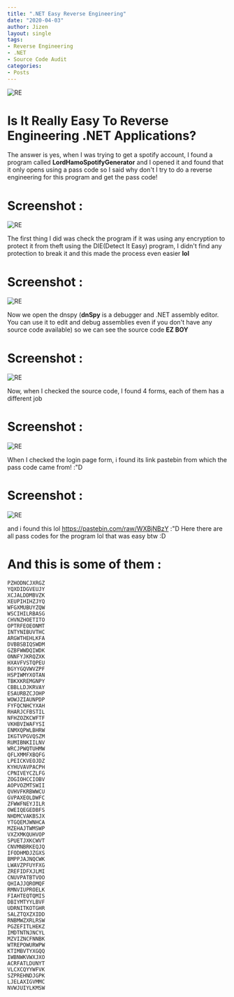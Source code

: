 ```yaml
---
title: ".NET Easy Reverse Engineering"
date: "2020-04-03"
author: Jizen
layout: single
tags:
- Reverse Engineering
- .NET
- Source Code Audit
categories:
- Posts
---
```

![RE](https://l.top4top.io/p_1554of2bd1.png)

# Is It Really Easy To Reverse Engineering .NET Applications?

The answer is yes, when I was trying to get a spotify account, I found a program called **LordHamoSpotifyGenerator** and I opened it and found that it only opens using a pass code so I said why don't I try to do a reverse engineering for this program and get the pass code!


# Screenshot :

![RE](https://i.top4top.io/p_15544yagy1.jpg)

The first thing I did was check the program if it was using any encryption to protect it from theft using the DIE(Detect It Easy) program, I didn't find any protection to break it and this made the process even easier **lol**

# Screenshot :

![RE](https://b.top4top.io/p_1554258a31.jpg)

Now we open the dnspy (**dnSpy** is a debugger and .NET assembly editor. You can use it to edit and debug assemblies even if you don't have any source code available) so we can see the source code **EZ BOY**

# Screenshot :

![RE](https://g.top4top.io/p_15547c9nc1.jpg)

Now, when I checked the source code, I found 4 forms, each of them has a different job

# Screenshot :

![RE](https://f.top4top.io/p_1554mcxg81.jpg)

When I checked the login page form, i found its link pastebin from which the pass code came from! :"D

# Screenshot : 

![RE](https://g.top4top.io/p_1554uqedx1.jpg)

and i found this lol https://pastebin.com/raw/WXBjNBzY :"D
Here there are all pass codes for the program lol that was easy btw :D

# And this is some of them :

```
PZHODNCJXRGZ
YQXDIDGVEUJY
XCJALDDMBVZK
XEUPIHIHZJYQ
WFGXMUBUYZQW
WSCIHILRBASG
CHVNZHOETITO
OPTRFEOEONMT
INTYNIBUVTHC
ARGWTHEHLKFA
DVBBSBIQSWDM
GZBFWWDQIWDK
ONNFYJKRQZXK
HXAVFVSTQPEU
BGYYGQVWVZPF
HSPIWMYXOTAN
TBKXKREMGNPY
CBBLLDJKRVAY
ESAURBZCJOHP
WOWJZIAUNPDP
FYFQCNHCYXAH
RHARJCFBSTIL
NFHZOZKCWFTF
VKHBVIWAFYSI
ENMXQPWLBHRW
IKGTVPGVQSZM
RUMIBNKIILNV
WRCJPWQTUHMW
QFLXMMFXBQFG
LPEICKVEOJDZ
KYHUVAVPACPH
CPNIVEYCZLFG
ZOGIOHCCIOBV
AOPVOZMTSWII
QVHVFKRBWWCU
GVPAXEOLDWFC
ZFWWFNEYJILR
OWEIQEGEDBFS
NHDMCVAKBSJX
YTGQEMJWNHCA
MZEHAJTWMSWP
VXZXMKQUHVOP
SPUETJXKCWVT
CNVMNBRKEQJQ
IFODHMDJZGXS
BMPPJAJNQCWK
LWAVZPFUYFXG
ZREFIDFXJLMI
CNUVPATBTVOO
QHIAJJQROMQF
RMNVIUPROELK
FIAHTEQTQMIS
DBIYMTYYLBVF
UDRNITKOTGHR
SALZTQXZXIDD
RNBMWZXRLRSW
PGZEFITLHEKZ
IMDTNTNJNCYL
MZVIZNCFNNBK
WTREPOWURWPW
KTIMBVTYXGQQ
IWBNWKVWXJXO
ACRFATLDUNYT
VLCXCQYYWFVK
SZPREHNDJGPK
LJELAXIGVMMC
NVWJUIYLKMSW
```

